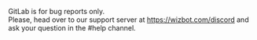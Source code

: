 GitLab is for bug reports only.  
Please, head over to our support server at https://wizbot.com/discord and ask your question in the #help channel.